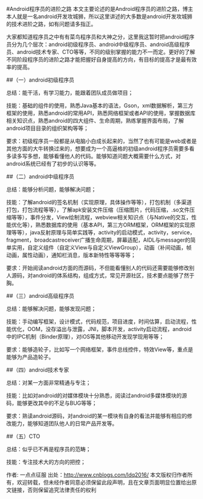 #Android程序员的进阶之路
本文主要论述的是Android程序员的进阶之路，博主本人就是一名android开发攻城狮，所以这里讲述的大多数是android开发攻城狮的技术进阶之路，如有问题请多指正。

 

大家都知道程序员之中有有菜鸟程序员和大神之分，这里我这暂时把android程序员分为几个层次：android初级程序员、android中级程序员、android高级程序员、android技术专家、CTO等等，不同的级别掌握的能力不一而定。更好的了解不同阶段程序员的进阶之路才能把握好自身提高的方向，有目标的提高才是最有效率的提高。

 

##（一）android初级程序员

总结：能干活，有学习能力，能跟着团队成员做项目；

技能：基础的组件的使用，熟悉Java基本的语法，Gson，xml数据解析，第三方框架的使用，熟悉android的常用API，熟悉网络框架或者API的使用，掌握数据库相关知识点，熟悉android的四大组件、生命周期，熟练掌握界面布局，了解android项目目录的组织架构等等；

要求：初级程序员一般都是从电脑小白成长起来的，当然了也有可能是web或者是其他方面的大牛转换过来的，想要成为一个高逼格的初级android程序员需要多看多读多写多想，能够看懂他人的代码。能够知道问题大概需要什么方式，对android系统已经有了初步的认识等等。

 

##（二）android中级程序员

总结：能够分析问题，能够解决问题；

技能：了解android的签名机制（实现原理，具体操作等等），打包机制（多渠道打包，打包流程等等），了解apk安装文件压缩（压缩图片，代码压缩，.so文件压缩等等），事件分发，View绘制流程，webview相关知识点（与Native的交互，性能优化等），熟悉数据库的使用（基本API，第三方ORM框架，ORM框架的实现原理等等），java反射原理与简单实践等，activity的启动模式，activity，service，fragment，broadcastreceiver广播生命周期，屏幕适配，AIDL与messager的简单实用，自定义组件（自定义View与自定义ViewGroup），动画（补间动画，帧动画，属性动画），通知栏消息，版本新特性等等等等；

要求：开始阅读android方面的而源码，不但能看懂别人的代码还需要能够修改别人源码，对android的体系结构，组成方式，常见开源社区，技术要点能够了然于胸。

 

##（三）android高级程序员

总结：能够解决问题，能够发现问题；

技能：手动编写框架，设计模式，代码规范，项目进度，时间估算，启动流程，性能优化，OOM，没存溢出与泄露，JNI，脚本开发，activity启动流程，android中的IPC机制（Binder原理），对iOS等其他移动开发现学现用等等；

要求：能够造轮子，比如写一个网络框架，事件总线控件，特效View等，重点是能够为产品造轮子。

 

##（四）android技术专家

总结：对某一方面非常精通与专注；

技能：比如对android的对媒体模块十分熟悉，阅读过android多媒体模块的源码，能够更改其中的不足与BUG等等；

要求：熟读android源码，对android的某一模块有自身的看法并能够有相应的修改能力，能够知道团队他人的日常产品开发等。

 

##（五）CTO

总结：似乎已不再是程序员的范畴；

技能：专注技术大的方向的把控；

作者: 一点点征服
出处：http://www.cnblogs.com/ldq2016/
本文版权归作者所有，欢迎转载，但未经作者同意必须保留此段声明，且在文章页面明显位置给出原文链接，否则保留追究法律责任的权利